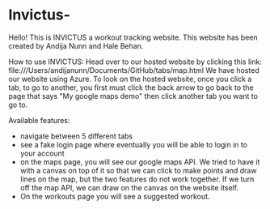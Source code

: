 # Invictus-

Hello! This is INVICTUS a workout tracking website. This website has been created by Andija Nunn and Hale Behan. 

How to use INVICTUS: 
    Head over to our hosted website by clicking this link: file:///Users/andijanunn/Documents/GitHub/tabs/map.html 
                We have hosted our website using Azure. To look on the hosted website, once you click a tab, to go to another, you first must click the back arrow to go back to the page that says "My google maps demo" then click another tab you want to go to.
                
Available features: 
- navigate between 5 different tabs 
- see a fake login page where eventually you will be able to login in to your account
- on the maps page, you will see our google maps API. We tried to have it with a canvas on top of it so that we can click to make points and draw lines on the map, but the two features do not work together. If we turn off the map API, we can draw on the canvas on the website itself. 
- On the workouts page you will see a suggested workout. 
